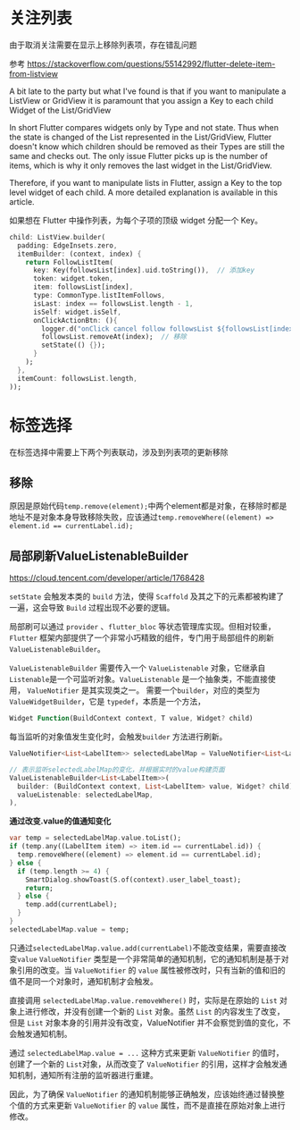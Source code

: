 # 关注列表
由于取消关注需要在显示上移除列表项，存在错乱问题

参考 https://stackoverflow.com/questions/55142992/flutter-delete-item-from-listview

A bit late to the party but what I've found is that if you want to manipulate a ListView or GridView it is paramount that you assign a Key to each child Widget of the List/GridView

In short Flutter compares widgets only by Type and not state. Thus when the state is changed of the List represented in the List/GridView, Flutter doesn't know which children should be removed as their Types are still the same and checks out. The only issue Flutter picks up is the number of items, which is why it only removes the last widget in the List/GridView.

Therefore, if you want to manipulate lists in Flutter, assign a Key to the top level widget of each child. A more detailed explanation is available in this article.

如果想在 Flutter 中操作列表，为每个子项的顶级 widget 分配一个 Key。

```dart
child: ListView.builder(
  padding: EdgeInsets.zero,
  itemBuilder: (context, index) {
    return FollowListItem(
      key: Key(followsList[index].uid.toString()),  // 添加key
      token: widget.token,
      item: followsList[index],
      type: CommonType.listItemFollows,
      isLast: index == followsList.length - 1,
      isSelf: widget.isSelf,
      onClickActionBtn: (){
        logger.d("onClick cancel follow followsList ${followsList[index]}");
        followsList.removeAt(index);  // 移除
        setState(() {});
      }
    );
  },
  itemCount: followsList.length,
));
```

# 标签选择
在标签选择中需要上下两个列表联动，涉及到列表项的更新移除

## 移除
原因是原始代码`temp.remove(element);`中两个element都是对象，在移除时都是地址不是对象本身导致移除失败，应该通过`temp.removeWhere((element) => element.id == currentLabel.id);`

## 局部刷新ValueListenableBuilder 

https://cloud.tencent.com/developer/article/1768428

`setState` 会触发本类的 `build` 方法，使得 `Scaffold` 及其之下的元素都被构建了一遍，这会导致 `Build` 过程出现不必要的逻辑。

局部刷可以通过 `provider` 、`flutter_bloc` 等状态管理库实现。但相对较重，`Flutter` 框架内部提供了一个非常小巧精致的组件，专门用于局部组件的刷新`ValueListenableBuilder`。

`ValueListenableBuilder` 需要传入一个 `ValueListenable` 对象，它继承自 `Listenable`是一个可监听对象。`ValueListenable` 是一个抽象类，不能直接使用， `ValueNotifier` 是其实现类之一。
需要一个`builder`，对应的类型为`ValueWidgetBuilder`，它是 `typedef`，本质是一个方法，
```dart
Widget Function(BuildContext context, T value, Widget? child)
```
每当监听的对象值发生变化时，会触发`builder` 方法进行刷新。

```dart
ValueNotifier<List<LabelItem>> selectedLabelMap = ValueNotifier<List<LabelItem>>([]);

// 表示监听selectedLabelMap的变化，并根据实时的value构建页面
ValueListenableBuilder<List<LabelItem>>(
  builder: (BuildContext context, List<LabelItem> value, Widget? child) => Text("(${value.length}/4)"),
  valueListenable: selectedLabelMap,
),
```
**通过改变.value的值通知变化**
```dart
var temp = selectedLabelMap.value.toList();
if (temp.any((LabelItem item) => item.id == currentLabel.id)) {
  temp.removeWhere((element) => element.id == currentLabel.id);
} else {
  if (temp.length >= 4) {
    SmartDialog.showToast(S.of(context).user_label_toast);
    return;
  } else {
    temp.add(currentLabel);
  }
}
selectedLabelMap.value = temp;
```

只通过`selectedLabelMap.value.add(currentLabel)`不能改变结果，需要直接改变`value`
`ValueNotifier` 类型是一个非常简单的通知机制，它的通知机制是基于对象引用的改变。当 `ValueNotifier` 的 `value` 属性被修改时，只有当新的值和旧的值不是同一个对象时，通知机制才会触发。

直接调用 `selectedLabelMap.value.removeWhere()` 时，实际是在原始的 `List` 对象上进行修改，并没有创建一个新的 `List` 对象。虽然 `List` 的内容发生了改变，但是 `List` 对象本身的引用并没有改变，ValueNotifier 并不会察觉到值的变化，不会触发通知机制。

通过 `selectedLabelMap.value = ...` 这种方式来更新 `ValueNotifier` 的值时，创建了一个新的 `List`对象，从而改变了 `ValueNotifier` 的引用，这样才会触发通知机制，通知所有注册的监听器进行重建。

因此，为了确保 `ValueNotifier` 的通知机制能够正确触发，应该始终通过替换整个值的方式来更新 `ValueNotifier` 的 `value` 属性，而不是直接在原始对象上进行修改。
